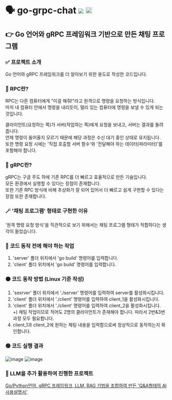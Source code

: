 # 🗣️ go-grpc-chat <img src="https://img.shields.io/badge/Go-00ADD8?style=flat-square&logo=Go&logoColor=white"/> <img src="https://github.com/user-attachments/assets/939c63cd-3dd9-43c2-9aee-f800ba4a22ae" height="20">
## 👉 Go 언어와 gRPC 프레임워크 기반으로 만든 채팅 프로그램
### ✅ 프로젝트 소개
Go 언어와 gRPC 프레임워크를 더 알아보기 위한 용도로 작성한 코드입니다.

### 🤔 RPC란?
RPC는 다른 컴퓨터에게 "이걸 해줘!"라고 원격으로 명령을 요청하는 방식입니다.  
마치 내 컴퓨터 안에서 명령을 내리듯이, 멀리 있는 컴퓨터에 명령을 보낼 수 있게 되는 것입니다.  

클라이언트(요청하는 쪽)가 서버(작업하는 쪽)에게 요청을 보내고, 서버는 결과를 돌려줍니다.  
언제 명령이 들어올지 모르기 때문에 해당 과정은 수신 대기 중인 상태로 유지됩니다.  
또한 명령 요청 시에는 '직접 호출할 서버 함수'와 '전달해야 하는 데이터(파라미터)'를 포함해야 합니다.

### 🤗 gRPC란?
gRPC는 구글 주도 하에 기존 RPC를 더 빠르고 효율적으로 만든 기술입니다.  
모든 환경에서 실행할 수 있다는 장점이 존재합니다.  
또한 기존 RPC 방식에 비해 추상화가 잘 되어 있어서 더 빠르고 쉽게 구현할 수 있다는 장점 또한 존재합니다.  

### 🪄 '채팅 프로그램' 형태로 구현한 이유
'원격 명령 요청 방식'을 직관적으로 보기 위해서는 채팅 프로그램 형태가 적합하다는 생각이 들었습니다. 

### 🔴 코드 동작 전에 해야 하는 작업
1. 'server' 폴더 위치에서 'go build' 명령어를 입력합니다.
2. 'client' 폴더 위치에서 'go build' 명령어를 입력합니다.

### 🟠 코드 동작 방법 (Linux 기준 작성)
1. 'sesrver' 폴더 위치에서 './server' 명령어를 입력하여 server를 활성화시킵니다.
2. 'client' 폴더 위치에서 './client' 명령어를 입력하여 client_1을 활성화시킵니다.
3. 'client' 폴더 위치에서 './client' 명령어를 입력하여 client_2을 활성화시킵니다.  
+) 채팅 작업이므로 적어도 2명의 클라이언트가 존재해야 합니다. 따라서 2번&3번 과정 모두 필요합니다.
4. client_1과 client_2에 원하는 채팅 내용을 입력함으로써 정상적으로 동작하는지 확인합니다.

### 🟢 코드 실행 결과
![image](https://github.com/user-attachments/assets/8516a58f-ac58-4de7-9442-5272fd2964c2)
![image](https://github.com/user-attachments/assets/17a15cbe-edbc-4595-af17-8e9a671b0171)

### 📌 LLM을 추가 활용하여 진행한 프로젝트
[Go/Python언어, gRPC 프레임워크, LLM, RAG 기법을 조합하여 만든 'Q&A형태의 AI 사용설명서'](https://github.com/MOONisYOUNG/go-py-grpc-ai-manual/tree/main)
